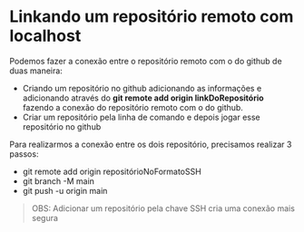 # Linkando um repositório remoto com localhost

Podemos fazer a conexão entre o repositório remoto com o do github de duas maneira:

- Criando um repositório no github adicionando as informações e adicionando através do **git remote add origin linkDoRepositório** fazendo a conexão do repositório remoto com o do github.
- Criar um repositório pela linha de comando e depois jogar esse repositório no github

Para realizarmos a conexão entre os dois repositório, precisamos realizar 3 passos:

- git remote add origin repositórioNoFormatoSSH
- git branch -M main
- git push -u origin main

> OBS: Adicionar um repositório pela chave SSH cria uma conexão mais segura
